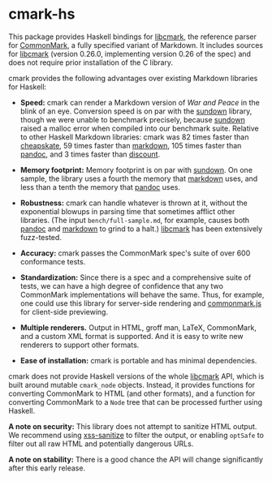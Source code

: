 cmark-hs
========

This package provides Haskell bindings for [libcmark], the reference
parser for [CommonMark], a fully specified variant of Markdown.
It includes sources for [libcmark] (version 0.26.0, implementing
version 0.26 of the spec) and does not require prior installation of
the C library.

cmark provides the following advantages over existing Markdown
libraries for Haskell:

  - **Speed:** cmark can render a Markdown version of *War and Peace* in
    the blink of an eye.  Conversion speed is on par with the
    [sundown] library, though we were unable to benchmark precisely,
    because [sundown] raised a malloc error when compiled into our
    benchmark suite. Relative to other Haskell Markdown libraries:
    cmark was 82 times faster than [cheapskate], 59 times faster than
    [markdown], 105 times faster than [pandoc], and 3 times faster
    than [discount].

  - **Memory footprint:**  Memory footprint is on par with [sundown].
    On one sample, the library uses a fourth the memory that [markdown]
    uses, and less than a tenth the memory that [pandoc] uses.

  - **Robustness:**  cmark can handle whatever is thrown at it,
    without the exponential blowups in parsing time that sometimes afflict
    other libraries.  (The input `bench/full-sample.md`,
    for example, causes both [pandoc] and [markdown] to grind to a
    halt.)  [libcmark] has been extensively fuzz-tested.

  - **Accuracy:**  cmark passes the CommonMark spec's suite of over
    600 conformance tests.

  - **Standardization:**  Since there is a spec and a comprehensive suite
    of tests, we can have a high degree of confidence that any two
    CommonMark implementations will behave the same.  Thus, for
    example, one could use this library for server-side rendering
    and [commonmark.js] for client-side previewing.

  - **Multiple renderers.**  Output in HTML, groff man, LaTeX, CommonMark,
    and a custom XML format is supported. And it is easy to write new
    renderers to support other formats.

  - **Ease of installation:** cmark is portable and has minimal
    dependencies.

cmark does not provide Haskell versions of the whole [libcmark]
API, which is built around mutable `cmark_node` objects.  Instead, it
provides functions for converting CommonMark to HTML (and other
formats), and a function for converting CommonMark to a `Node`
tree that can be processed further using Haskell.

**A note on security:**  This library does not attempt to sanitize
HTML output.  We recommend using [xss-sanitize] to filter the output,
or enabling `optSafe` to filter out all raw HTML and potentially
dangerous URLs.

**A note on stability:**  There is a good chance the API will change
significantly after this early release.

[CommonMark]: http://commonmark.org
[libcmark]: http://github.com/jgm/cmark
[benchmarks]: https://github.com/jgm/cmark/blob/master/benchmarks.md
[cheapskate]: https://hackage.haskell.org/package/cheapskate
[pandoc]: https://hackage.haskell.org/package/pandoc
[sundown]: https://hackage.haskell.org/package/sundown
[markdown]: https://hackage.haskell.org/package/markdown
[commonmark.js]: http://github.com/jgm/commonmark.js
[xss-sanitize]: https://hackage.haskell.org/package/xss-sanitize
[discount]: https://hackage.haskell.org/package/discount
